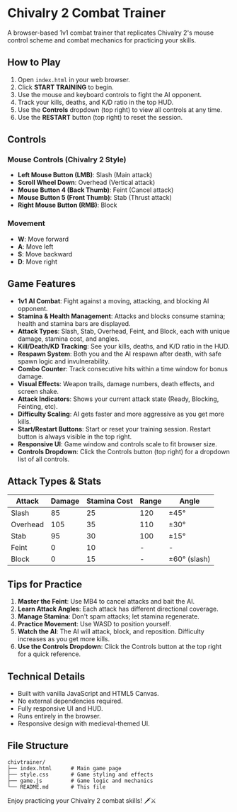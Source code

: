 # Chivalry 2 Combat Trainer

A browser-based 1v1 combat trainer that replicates Chivalry 2's mouse control scheme and combat mechanics for practicing your skills.

## How to Play

1. Open `index.html` in your web browser.
2. Click **START TRAINING** to begin.
3. Use the mouse and keyboard controls to fight the AI opponent.
4. Track your kills, deaths, and K/D ratio in the top HUD.
5. Use the **Controls** dropdown (top right) to view all controls at any time.
6. Use the **RESTART** button (top right) to reset the session.

## Controls

### Mouse Controls (Chivalry 2 Style)
- **Left Mouse Button (LMB)**: Slash (Main attack)
- **Scroll Wheel Down**: Overhead (Vertical attack)
- **Mouse Button 4 (Back Thumb)**: Feint (Cancel attack)
- **Mouse Button 5 (Front Thumb)**: Stab (Thrust attack)
- **Right Mouse Button (RMB)**: Block

### Movement
- **W**: Move forward
- **A**: Move left
- **S**: Move backward
- **D**: Move right

## Game Features

- **1v1 AI Combat**: Fight against a moving, attacking, and blocking AI opponent.
- **Stamina & Health Management**: Attacks and blocks consume stamina; health and stamina bars are displayed.
- **Attack Types**: Slash, Stab, Overhead, Feint, and Block, each with unique damage, stamina cost, and angles.
- **Kill/Death/KD Tracking**: See your kills, deaths, and K/D ratio in the HUD.
- **Respawn System**: Both you and the AI respawn after death, with safe spawn logic and invulnerability.
- **Combo Counter**: Track consecutive hits within a time window for bonus damage.
- **Visual Effects**: Weapon trails, damage numbers, death effects, and screen shake.
- **Attack Indicators**: Shows your current attack state (Ready, Blocking, Feinting, etc).
- **Difficulty Scaling**: AI gets faster and more aggressive as you get more kills.
- **Start/Restart Buttons**: Start or reset your training session. Restart button is always visible in the top right.
- **Responsive UI**: Game window and controls scale to fit browser size.
- **Controls Dropdown**: Click the Controls button (top right) for a dropdown list of all controls.

## Attack Types & Stats

| Attack   | Damage | Stamina Cost | Range | Angle         |
|----------|--------|--------------|-------|--------------|
| Slash    | 85     | 25           | 120   | ±45°         |
| Overhead | 105    | 35           | 110   | ±30°         |
| Stab     | 95     | 30           | 100   | ±15°         |
| Feint    | 0      | 10           | -     | -            |
| Block    | 0      | 15           | -     | ±60° (slash) |

## Tips for Practice

1. **Master the Feint**: Use MB4 to cancel attacks and bait the AI.
2. **Learn Attack Angles**: Each attack has different directional coverage.
3. **Manage Stamina**: Don't spam attacks; let stamina regenerate.
4. **Practice Movement**: Use WASD to position yourself.
5. **Watch the AI**: The AI will attack, block, and reposition. Difficulty increases as you get more kills.
6. **Use the Controls Dropdown**: Click the Controls button at the top right for a quick reference.

## Technical Details

- Built with vanilla JavaScript and HTML5 Canvas.
- No external dependencies required.
- Fully responsive UI and HUD.
- Runs entirely in the browser.
- Responsive design with medieval-themed UI.

## File Structure

```
chivtrainer/
├── index.html      # Main game page
├── style.css       # Game styling and effects
├── game.js         # Game logic and mechanics
└── README.md       # This file
```

Enjoy practicing your Chivalry 2 combat skills! 🗡️⚔️
